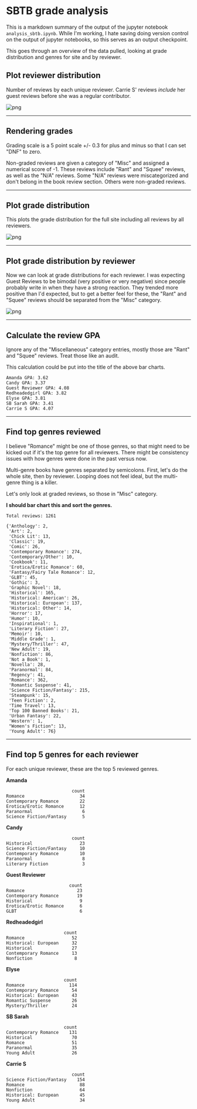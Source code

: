 
# SBTB grade analysis
This is a markdown summary of the output of the jupyter notebook ```analysis_sbtb.ipynb```. While I'm working, I hate saving doing version control on the output of jupyter notebooks, so this serves as an output checkpoint.

This goes through an overview of the data pulled, looking at grade distribution and genres for site and by reviewer.


## Plot reviewer distribution
Number of reviews by each unique reviewer. Carrie S' reviews *include* her guest reviews before she was a regular contributor.

![png](output_5_0.png)


---

## Rendering grades

Grading scale is a 5 point scale +/- 0.3 for plus and minus so that I can set "DNF" to zero.

Non-graded reviews are given a category of "Misc" and assigned a numerical score of -1. These reviews include "Rant" and "Squee" reviews, as well as the "N/A" reviews. Some "N/A" reviews were miscategorized and don't belong in the book review section. Others were non-graded reviews.

---

## Plot grade distribution
This plots the grade distribution for the full site including all reviews by all reviewers.


![png](output_10_0.png)


---

## Plot grade distribution by reviewer

Now we can look at grade distributions for each reviewer.
I was expecting Guest Reviews to be bimodal (very positive or very negative) since people probably write in when they have a strong reaction. They trended more positive than I'd expected, but to get a better feel for these, the "Rant" and "Squee" reviews should be separated from the "Misc" category.


![png](output_13_0.png)


---

## Calculate the review GPA

Ignore any of the "Miscellaneous" category entries, mostly those are "Rant" and "Squee" reviews. Treat those like an audit.

This calculation could be put into the title of the above bar charts.

    Amanda GPA: 3.62
    Candy GPA: 3.37
    Guest Reviewer GPA: 4.08
    Redheadedgirl GPA: 3.82
    Elyse GPA: 3.81
    SB Sarah GPA: 3.41
    Carrie S GPA: 4.07


---

## Find top genres reviewed

I believe "Romance" might be one of those genres, so that might need to be kicked out if it's the top genre for all reviewers. There might be consistency issues with how genres were done in the past versus now.

Multi-genre books have genres separated by semicolons. First, let's do the whole site, then by reviewer. Looping does not feel ideal, but the multi-genre thing is a killer.

Let's only look at graded reviews, so those in "Misc" category.

**I should bar chart this and sort the genres.**



    Total reviews: 1261

    {'Anthology': 2,
     'Art': 2,
     'Chick Lit': 13,
     'Classic': 19,
     'Comic': 26,
     'Contemporary Romance': 274,
     'Contemporary/Other': 10,
     'Cookbook': 11,
     'Erotica/Erotic Romance': 60,
     'Fantasy/Fairy Tale Romance': 12,
     'GLBT': 45,
     'Gothic': 3,
     'Graphic Novel': 18,
     'Historical': 165,
     'Historical: American': 26,
     'Historical: European': 137,
     'Historical: Other': 14,
     'Horror': 17,
     'Humor': 10,
     'Inspirational': 1,
     'Literary Fiction': 27,
     'Memoir': 10,
     'Middle Grade': 1,
     'Mystery/Thriller': 47,
     'New Adult': 19,
     'Nonfiction': 86,
     'Not a Book': 1,
     'Novella': 28,
     'Paranormal': 84,
     'Regency': 41,
     'Romance': 362,
     'Romantic Suspense': 41,
     'Science Fiction/Fantasy': 215,
     'Steampunk': 15,
     'Teen Fiction': 2,
     'Time Travel': 13,
     'Top 100 Banned Books': 21,
     'Urban Fantasy': 22,
     'Western': 1,
     "Women's Fiction": 13,
     'Young Adult': 76}


---

## Find top 5 genres for each reviewer

For each unique reviewer, these are the top 5 reviewed genres.


**Amanda**

                             count
    Romance                     34
    Contemporary Romance        22
    Erotica/Erotic Romance      12
    Paranormal                   6
    Science Fiction/Fantasy      5

**Candy**

                             count
    Historical                  23
    Science Fiction/Fantasy     10
    Contemporary Romance        10
    Paranormal                   8
    Literary Fiction             3

**Guest Reviewer**

                            count
    Romance                    23
    Contemporary Romance       19
    Historical                  9
    Erotica/Erotic Romance      6
    GLBT                        6

**Redheadedgirl**

                          count
    Romance                  52
    Historical: European     32
    Historical               27
    Contemporary Romance     13
    Nonfiction                8

**Elyse**

                          count
    Romance                 114
    Contemporary Romance     54
    Historical: European     43
    Romantic Suspense        26
    Mystery/Thriller         24

**SB Sarah**

                          count
    Contemporary Romance    131
    Historical               70
    Romance                  51
    Paranormal               35
    Young Adult              26

**Carrie S**

                             count
    Science Fiction/Fantasy    154
    Romance                     88
    Nonfiction                  64
    Historical: European        45
    Young Adult                 34
